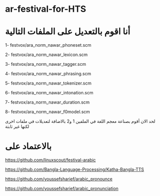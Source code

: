 # ar-festival-for-HTS

#  أنا اقوم بالتعديل على الملفات التالية 

1- festvox/ara_norm_nawar_phoneset.scm

2- festvox/ara_norm_nawar_lexicon.scm

3- festvox/ara_norm_nawar_tagger.scm

4- festvox/ara_norm_nawar_phrasing.scm

5- festvox/ara_norm_nawar_tokenizer.scm

6- festvox/ara_norm_nawar_intonation.scm

7- festvox/ara_norm_nawar_duration.scm

8- festvox/ara_norm_nawar_f0model.scm

لحد الان أقوم بصناعة معجم اللغة في الملفين 1 و2 بالاضافة لتعديلات في ملفات اخرى لكنها غير ثابتة 

# بالاعتماد على 
https://github.com/linuxscout/festival-arabic

https://github.com/Bangla-Language-Processing/Katha-Bangla-TTS

https://github.com/youssefsharief/arabic_pronounce

https://github.com/youssefsharief/arabic_pronunciation
